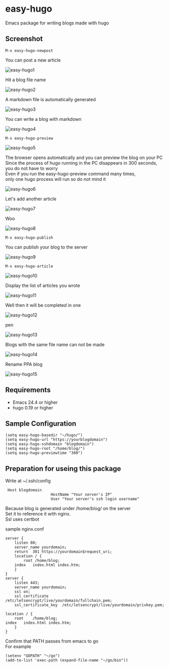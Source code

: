 # easy-hugo

Emacs package for writing blogs made with hugo  

## Screenshot

    M-x easy-hugo-newpost

You can post a new article  

![easy-hugo1](image/easy-hugo1.png)

Hit a blog file name  

![easy-hugo2](image/easy-hugo2.png)

A markdown file is automatically generated  

![easy-hugo3](image/easy-hugo3.png)

You can write a blog with markdown  

![easy-hugo4](image/easy-hugo4.png)

    M-x easy-hugo-preview  

![easy-hugo5](image/easy-hugo5.png)

The browser opens automatically and you can preview the blog on your PC  
Since the process of hugo running in the PC disappears in 300 seconds,  
you do not have to worry  
Even if you run the easy-hugo-preview command many times,  
only one hugo process will run so do not mind it  

![easy-hugo6](image/easy-hugo6.png)

Let's add another article  

![easy-hugo7](image/easy-hugo7.png)

Woo  

![easy-hugo8](image/easy-hugo8.png)

    M-x easy-hugo-publish  

You can publish your blog to the server  

![easy-hugo9](image/easy-hugo9.png)

    M-x easy-hugo-article

![easy-hugo10](image/easy-hugo10.png)

Display the list of articles you wrote  

![easy-hugo11](image/easy-hugo11.png)

Well then it will be completed in one

![easy-hugo12](image/easy-hugo12.png)

pen  

![easy-hugo13](image/easy-hugo13.png)

Blogs with the same file name can not be made  

![easy-hugo14](image/easy-hugo14.png)

Rename PPA blog  

![easy-hugo15](image/easy-hugo15png)

## Requirements

- Emacs 24.4 or higher
- hugo 0.19 or higher

## Sample Configuration

	(setq easy-hugo-basedir "~/hugo/")
	(setq easy-hugo-url "https://yourblogdomain")
	(setq easy-hugo-sshdomain "blogdomain")
	(setq easy-hugo-root "/home/blog/")
	(setq easy-hugo-previewtime "300")

## Preparation for useing this package

Write at ~/.ssh/config  

	 Host blogdomain
                        HostName "Your server's IP"
                        User "Your server's ssh login username"

Because blog is generated under /home/blog/ on the server  
Set it to reference it with nginx.  
Ssl uses certbot  

sample nginx.conf  

	server {
		listen 80;
		server_name yourdomain;
		return  301 https://yourdomain$request_uri;
		location / {
			root /home/blog;
		index	index.html index.htm;
		}
	}
	server {
		listen 443;
		server_name yourdomain;
		ssl on;
		ssl_certificate      /etc/letsencrypt/live/yourdomain/fullchain.pem;
		ssl_certificate_key  /etc/letsencrypt/live/yourdomain/privkey.pem;

	location / {
		root    /home/blog;
	index   index.html index.htm;
		}
	}

Confirm that PATH passes from emacs to go  
For example  

	(setenv "GOPATH" "~/go")
	(add-to-list 'exec-path (expand-file-name "~/go/bin"))
